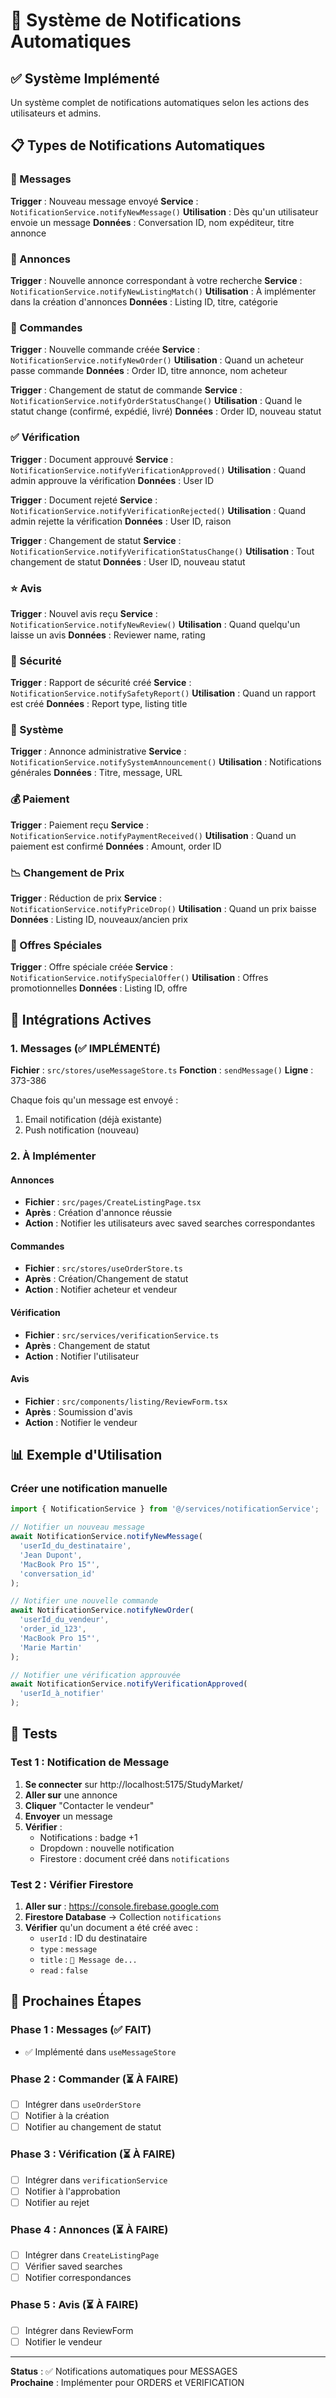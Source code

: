 # 🔔 Système de Notifications Automatiques

## ✅ Système Implémenté

Un système complet de notifications automatiques selon les actions des utilisateurs et admins.

## 📋 Types de Notifications Automatiques

### 💬 Messages
**Trigger** : Nouveau message envoyé
**Service** : `NotificationService.notifyNewMessage()`
**Utilisation** : Dès qu'un utilisateur envoie un message
**Données** : Conversation ID, nom expéditeur, titre annonce

### 📝 Annonces
**Trigger** : Nouvelle annonce correspondant à votre recherche
**Service** : `NotificationService.notifyNewListingMatch()`
**Utilisation** : À implémenter dans la création d'annonces
**Données** : Listing ID, titre, catégorie

### 🛒 Commandes
**Trigger** : Nouvelle commande créée
**Service** : `NotificationService.notifyNewOrder()`
**Utilisation** : Quand un acheteur passe commande
**Données** : Order ID, titre annonce, nom acheteur

**Trigger** : Changement de statut de commande
**Service** : `NotificationService.notifyOrderStatusChange()`
**Utilisation** : Quand le statut change (confirmé, expédié, livré)
**Données** : Order ID, nouveau statut

### ✅ Vérification
**Trigger** : Document approuvé
**Service** : `NotificationService.notifyVerificationApproved()`
**Utilisation** : Quand admin approuve la vérification
**Données** : User ID

**Trigger** : Document rejeté
**Service** : `NotificationService.notifyVerificationRejected()`
**Utilisation** : Quand admin rejette la vérification
**Données** : User ID, raison

**Trigger** : Changement de statut
**Service** : `NotificationService.notifyVerificationStatusChange()`
**Utilisation** : Tout changement de statut
**Données** : User ID, nouveau statut

### ⭐ Avis
**Trigger** : Nouvel avis reçu
**Service** : `NotificationService.notifyNewReview()`
**Utilisation** : Quand quelqu'un laisse un avis
**Données** : Reviewer name, rating

### 🚨 Sécurité
**Trigger** : Rapport de sécurité créé
**Service** : `NotificationService.notifySafetyReport()`
**Utilisation** : Quand un rapport est créé
**Données** : Report type, listing title

### 📢 Système
**Trigger** : Annonce administrative
**Service** : `NotificationService.notifySystemAnnouncement()`
**Utilisation** : Notifications générales
**Données** : Titre, message, URL

### 💰 Paiement
**Trigger** : Paiement reçu
**Service** : `NotificationService.notifyPaymentReceived()`
**Utilisation** : Quand un paiement est confirmé
**Données** : Amount, order ID

### 📉 Changement de Prix
**Trigger** : Réduction de prix
**Service** : `NotificationService.notifyPriceDrop()`
**Utilisation** : Quand un prix baisse
**Données** : Listing ID, nouveaux/ancien prix

### 🎁 Offres Spéciales
**Trigger** : Offre spéciale créée
**Service** : `NotificationService.notifySpecialOffer()`
**Utilisation** : Offres promotionnelles
**Données** : Listing ID, offre

## 🔧 Intégrations Actives

### 1. Messages (✅ IMPLÉMENTÉ)
**Fichier** : `src/stores/useMessageStore.ts`
**Fonction** : `sendMessage()`
**Ligne** : 373-386

Chaque fois qu'un message est envoyé :
1. Email notification (déjà existante)
2. Push notification (nouveau)

### 2. À Implémenter

#### Annonces
- **Fichier** : `src/pages/CreateListingPage.tsx`
- **Après** : Création d'annonce réussie
- **Action** : Notifier les utilisateurs avec saved searches correspondantes

#### Commandes
- **Fichier** : `src/stores/useOrderStore.ts`
- **Après** : Création/Changement de statut
- **Action** : Notifier acheteur et vendeur

#### Vérification
- **Fichier** : `src/services/verificationService.ts`
- **Après** : Changement de statut
- **Action** : Notifier l'utilisateur

#### Avis
- **Fichier** : `src/components/listing/ReviewForm.tsx`
- **Après** : Soumission d'avis
- **Action** : Notifier le vendeur

## 📊 Exemple d'Utilisation

### Créer une notification manuelle

```typescript
import { NotificationService } from '@/services/notificationService';

// Notifier un nouveau message
await NotificationService.notifyNewMessage(
  'userId_du_destinataire',
  'Jean Dupont',
  'MacBook Pro 15"',
  'conversation_id'
);

// Notifier une nouvelle commande
await NotificationService.notifyNewOrder(
  'userId_du_vendeur',
  'order_id_123',
  'MacBook Pro 15"',
  'Marie Martin'
);

// Notifier une vérification approuvée
await NotificationService.notifyVerificationApproved(
  'userId_à_notifier'
);
```

## 🎯 Tests

### Test 1 : Notification de Message

1. **Se connecter** sur http://localhost:5175/StudyMarket/
2. **Aller sur** une annonce
3. **Cliquer** "Contacter le vendeur"
4. **Envoyer** un message
5. **Vérifier** :
   - Notifications : badge +1
   - Dropdown : nouvelle notification
   - Firestore : document créé dans `notifications`

### Test 2 : Vérifier Firestore

1. **Aller sur** : https://console.firebase.google.com
2. **Firestore Database** → Collection `notifications`
3. **Vérifier** qu'un document a été créé avec :
   - `userId` : ID du destinataire
   - `type` : `message`
   - `title` : `💬 Message de...`
   - `read` : `false`

## 🚀 Prochaines Étapes

### Phase 1 : Messages (✅ FAIT)
- ✅ Implémenté dans `useMessageStore`

### Phase 2 : Commander (⏳ À FAIRE)
- [ ] Intégrer dans `useOrderStore`
- [ ] Notifier à la création
- [ ] Notifier au changement de statut

### Phase 3 : Vérification (⏳ À FAIRE)
- [ ] Intégrer dans `verificationService`
- [ ] Notifier à l'approbation
- [ ] Notifier au rejet

### Phase 4 : Annonces (⏳ À FAIRE)
- [ ] Intégrer dans `CreateListingPage`
- [ ] Vérifier saved searches
- [ ] Notifier correspondances

### Phase 5 : Avis (⏳ À FAIRE)
- [ ] Intégrer dans ReviewForm
- [ ] Notifier le vendeur

---

**Status** : ✅ Notifications automatiques pour MESSAGES  
**Prochaine** : Implémenter pour ORDERS et VERIFICATION
